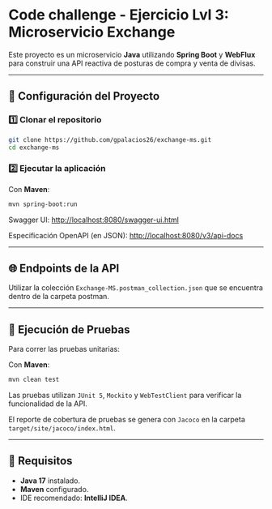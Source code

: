 # Code challenge - Ejercicio Lvl 3: Microservicio Exchange

Este proyecto es un microservicio **Java** utilizando **Spring Boot** y **WebFlux** para construir una API reactiva de posturas de compra y venta de divisas.

---

## 🚀 Configuración del Proyecto

### 1️⃣ Clonar el repositorio

```bash
git clone https://github.com/gpalacios26/exchange-ms.git
cd exchange-ms
```

### 2️⃣ Ejecutar la aplicación

Con **Maven**:

```bash
mvn spring-boot:run
```

Swagger UI: [http://localhost:8080/swagger-ui.html](http://localhost:8080/swagger-ui.html)

Especificación OpenAPI (en JSON): [http://localhost:8080/v3/api-docs](http://localhost:8080/v3/api-docs)

---

## 🌐 Endpoints de la API

Utilizar la colección `Exchange-MS.postman_collection.json` que se encuentra dentro de la carpeta postman.

---

## 🧪 Ejecución de Pruebas

Para correr las pruebas unitarias:

Con **Maven**:

```bash
mvn clean test
```

Las pruebas utilizan `JUnit 5`, `Mockito` y `WebTestClient` para verificar la funcionalidad de la API.

El reporte de cobertura de pruebas se genera con `Jacoco` en la carpeta `target/site/jacoco/index.html`.

---

## 📑 Requisitos

- **Java 17** instalado.
- **Maven** configurado.
- IDE recomendado: **IntelliJ IDEA**.
